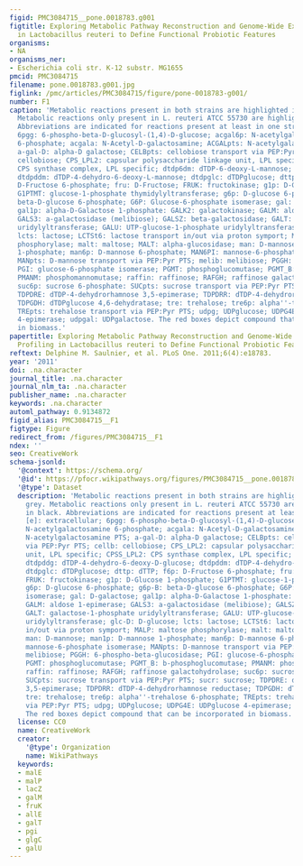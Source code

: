 ```yaml
---
figid: PMC3084715__pone.0018783.g001
figtitle: Exploring Metabolic Pathway Reconstruction and Genome-Wide Expression Profiling
  in Lactobacillus reuteri to Define Functional Probiotic Features
organisms:
- NA
organisms_ner:
- Escherichia coli str. K-12 substr. MG1655
pmcid: PMC3084715
filename: pone.0018783.g001.jpg
figlink: /pmc/articles/PMC3084715/figure/pone-0018783-g001/
number: F1
caption: 'Metabolic reactions present in both strains are highlighted in dark grey.
  Metabolic reactions only present in L. reuteri ATCC 55730 are highlighted in black.
  Abbreviations are indicated for reactions present at least in one strain. [e]: extracellular;
  6pgg: 6-phospho-beta-D-glucosyl-(1,4)-D-glucose; acgal6p: N-acetylgalactosamine
  6-phosphate; acgala: N-Acetyl-D-galactosamine; ACGALpts: N-acetylgalactosamine PTS;
  a-gal-D: alpha-D galactose; CELBpts: cellobiose transport via PEP:Pyr PTS; cellb:
  cellobiose; CPS_LPL2: capsular polysaccharide linkage unit, LPL specific; CPSS_LPL2:
  CPS synthase complex, LPL specific; dtdp6dm: dTDP-6-deoxy-L-mannose; dtdpddg: dTDP-4-dehydro-6-deoxy-D-glucose;
  dtdpddm: dTDP-4-dehydro-6-deoxy-L-mannose; dtdpglc: dTDPglucose; dttp: dTTP; f6p:
  D-Fructose 6-phosphate; fru: D-Fructose; FRUK: fructokinase; g1p: D-Glucose 1-phosphate;
  G1PTMT: glucose-1-phosphate thymidylyltransferase; g6p: D-glucose 6-phosphate; g6p-B:
  beta-D-glucose 6-phosphate; G6P: Glucose-6-phosphate isomerase; gal: D-galactose;
  gal1p: alpha-D-Galactose 1-phosphate: GALK2: galactokinase; GALM: aldose 1-epimerase;
  GALS3: a-galactosidase (melibiose); GALSZ: beta-galactosidase; GALT: galactose-1-phosphate
  uridylyltransferase; GALU: UTP-glucose-1-phosphate uridylyltransferase; glc-D: D-glucose;
  lcts: lactose; LCTSt6: lactose transport in/out via proton symport; MALP: maltose
  phosphorylase; malt: maltose; MALT: alpha-glucosidase; man: D-mannose; man1p: D-mannose
  1-phosphate; man6p: D-mannose 6-phosphate; MAN6PI: mannose-6-phosphate isomerase;
  MANpts: D-mannose transport via PEP:Pyr PTS; melib: melibiose; PGGH: 6-phospho-beta-glucosidase;
  PGI: glucose-6-phosphate isomerase; PGMT: phosphoglucomutase; PGMT_B: b-phosphoglucomutase;
  PMANM: phosphomannomutase; raffin: raffinose; RAFGH; raffinose galactohydrolase;
  suc6p: sucrose 6-phosphate: SUCpts: sucrose transport via PEP:Pyr PTS; sucr: sucrose;
  TDPDRE: dTDP-4-dehydrorhamnose 3,5-epimerase; TDPDRR: dTDP-4-dehydrorhamnose reductase;
  TDPGDH: dTDPglucose 4,6-dehydratase; tre: trehalose; tre6p: alpha''-trehalose 6-phosphate;
  TREpts: trehalose transport via PEP:Pyr PTS; udpg; UDPglucose; UDPG4E: UDPglucose
  4-epimerase; udpgal: UDPgalactose. The red boxes depict compound that can be incorporated
  in biomass.'
papertitle: Exploring Metabolic Pathway Reconstruction and Genome-Wide Expression
  Profiling in Lactobacillus reuteri to Define Functional Probiotic Features.
reftext: Delphine M. Saulnier, et al. PLoS One. 2011;6(4):e18783.
year: '2011'
doi: .na.character
journal_title: .na.character
journal_nlm_ta: .na.character
publisher_name: .na.character
keywords: .na.character
automl_pathway: 0.9134872
figid_alias: PMC3084715__F1
figtype: Figure
redirect_from: /figures/PMC3084715__F1
ndex: ''
seo: CreativeWork
schema-jsonld:
  '@context': https://schema.org/
  '@id': https://pfocr.wikipathways.org/figures/PMC3084715__pone.0018783.g001.html
  '@type': Dataset
  description: 'Metabolic reactions present in both strains are highlighted in dark
    grey. Metabolic reactions only present in L. reuteri ATCC 55730 are highlighted
    in black. Abbreviations are indicated for reactions present at least in one strain.
    [e]: extracellular; 6pgg: 6-phospho-beta-D-glucosyl-(1,4)-D-glucose; acgal6p:
    N-acetylgalactosamine 6-phosphate; acgala: N-Acetyl-D-galactosamine; ACGALpts:
    N-acetylgalactosamine PTS; a-gal-D: alpha-D galactose; CELBpts: cellobiose transport
    via PEP:Pyr PTS; cellb: cellobiose; CPS_LPL2: capsular polysaccharide linkage
    unit, LPL specific; CPSS_LPL2: CPS synthase complex, LPL specific; dtdp6dm: dTDP-6-deoxy-L-mannose;
    dtdpddg: dTDP-4-dehydro-6-deoxy-D-glucose; dtdpddm: dTDP-4-dehydro-6-deoxy-L-mannose;
    dtdpglc: dTDPglucose; dttp: dTTP; f6p: D-Fructose 6-phosphate; fru: D-Fructose;
    FRUK: fructokinase; g1p: D-Glucose 1-phosphate; G1PTMT: glucose-1-phosphate thymidylyltransferase;
    g6p: D-glucose 6-phosphate; g6p-B: beta-D-glucose 6-phosphate; G6P: Glucose-6-phosphate
    isomerase; gal: D-galactose; gal1p: alpha-D-Galactose 1-phosphate: GALK2: galactokinase;
    GALM: aldose 1-epimerase; GALS3: a-galactosidase (melibiose); GALSZ: beta-galactosidase;
    GALT: galactose-1-phosphate uridylyltransferase; GALU: UTP-glucose-1-phosphate
    uridylyltransferase; glc-D: D-glucose; lcts: lactose; LCTSt6: lactose transport
    in/out via proton symport; MALP: maltose phosphorylase; malt: maltose; MALT: alpha-glucosidase;
    man: D-mannose; man1p: D-mannose 1-phosphate; man6p: D-mannose 6-phosphate; MAN6PI:
    mannose-6-phosphate isomerase; MANpts: D-mannose transport via PEP:Pyr PTS; melib:
    melibiose; PGGH: 6-phospho-beta-glucosidase; PGI: glucose-6-phosphate isomerase;
    PGMT: phosphoglucomutase; PGMT_B: b-phosphoglucomutase; PMANM: phosphomannomutase;
    raffin: raffinose; RAFGH; raffinose galactohydrolase; suc6p: sucrose 6-phosphate:
    SUCpts: sucrose transport via PEP:Pyr PTS; sucr: sucrose; TDPDRE: dTDP-4-dehydrorhamnose
    3,5-epimerase; TDPDRR: dTDP-4-dehydrorhamnose reductase; TDPGDH: dTDPglucose 4,6-dehydratase;
    tre: trehalose; tre6p: alpha''-trehalose 6-phosphate; TREpts: trehalose transport
    via PEP:Pyr PTS; udpg; UDPglucose; UDPG4E: UDPglucose 4-epimerase; udpgal: UDPgalactose.
    The red boxes depict compound that can be incorporated in biomass.'
  license: CC0
  name: CreativeWork
  creator:
    '@type': Organization
    name: WikiPathways
  keywords:
  - malE
  - malP
  - lacZ
  - galM
  - fruK
  - allE
  - galT
  - pgi
  - glgC
  - galU
---
```

